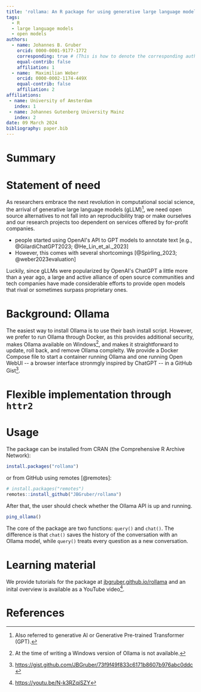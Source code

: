 ```yaml
---
title: 'rollama: An R package for using generative large language models through Ollama'
tags:
  - R
  - large language models
  - open models
authors:
  - name: Johannes B. Gruber
    orcid: 0000-0001-9177-1772
    corresponding: true # (This is how to denote the corresponding author)
    equal-contrib: false
    affiliation: 1
  - name:  Maximilian Weber
    orcid: 0000-0002-1174-449X
    equal-contrib: false
    affiliation: 2
affiliations:
 - name: University of Amsterdam
   index: 1
 - name: Johannes Gutenberg University Mainz
   index: 2
date: 09 March 2024
bibliography: paper.bib
---
```


# Summary

# Statement of need

As researchers embrace the next revolution in computational social science, the arrival of generative large language models (gLLM)[^1], we need open source alternatives to not fall into an reproducibility trap or make ourselves and our research projects too dependent on services offered by for-profit companies.

- people started using OpenAI's API to GPT models to annotate text [e.g., @GilardiChatGPT2023; @He_Lin_et_al._2023]
- However, this comes with several shortcomings [@Spirling_2023; @weber2023evaluation]

Luckily, since gLLMs were popularized by OpenAI's ChatGPT a little more than a year ago, a large and active alliance of open source communities and tech companies have made considerable efforts to provide open models that rival or sometimes surpass proprietary ones.

[^1]: Also referred to generative AI or Generative Pre-trained Transformer (GPT).

# Background: Ollama

The easiest way to install Ollama is to use their bash install script.
However, we prefer to run Ollama through Docker, as this provides additional security, makes Ollama available on Windows[^2], and makes it straightforward to update, roll back, and remove Ollama complelty.
We provide a Docker Compose file to start a container running Ollama and one running Open WebUI -- a browser interface stronmgly inspired by ChatGPT -- in a GitHub Gist[^3].

[^2]: At the time of writing a Windows version of Ollama is not available.
[^3]: <https://gist.github.com/JBGruber/73f9f49f833c6171b8607b976abc0ddc>

# Flexible implementation through `httr2`


# Usage

The package can be installed from CRAN (the Comprehensive R Archive Network):

```r
install.packages("rollama")
```

or from GitHub using remotes [@remotes]:

``` r
# install.packages("remotes")
remotes::install_github("JBGruber/rollama")
```

After that, the user should check whether the Ollama API is up and running.

``` r
ping_ollama()
```

The core of the package are two functions: `query()` and `chat()`.
The difference is that `chat()` saves the history of the conversation with an Ollama model, while `query()` treats every question as a new conversation.

# Learning material

We provide tutorials for the package at [jbgruber.github.io/rollama](https://jbgruber.github.io/rollama/) and an inital overview is available as a YouTube video[^4].

[^4]: <https://youtu.be/N-k3RZqiSZY>

# References
